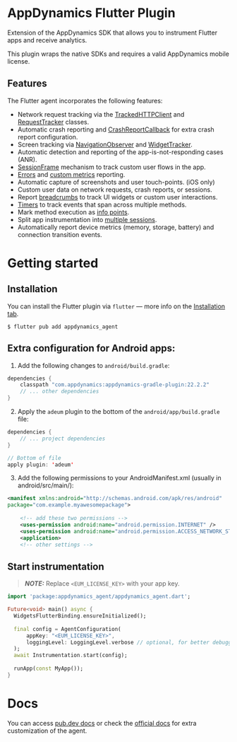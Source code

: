 # AppDynamics Flutter Plugin

Extension of the AppDynamics SDK that allows you to instrument Flutter apps and receive analytics.

This plugin wraps the native SDKs and requires a valid AppDynamics mobile license.

## Features

The Flutter agent incorporates the following features:
  * Network request tracking via the [TrackedHTTPClient]() and [RequestTracker]() classes.
  * Automatic crash reporting and [CrashReportCallback]() for extra crash report configuration.
  * Screen tracking via [NavigationObserver]() and [WidgetTracker]().
  * Automatic detection and reporting of the app-is-not-responding cases (ANR).
  * [SessionFrame]() mechanism to track custom user flows in the app.
  * [Errors]() and [custom metrics]() reporting.
  * Automatic capture of screenshots and user touch-points. (iOS only)
  * Custom user data on network requests, crash reports, or sessions.
  * Report [breadcrumbs]() to track UI widgets or custom user interactions.
  * [Timers]() to track events that span across multiple methods.
  * Mark method execution as [info points]().
  * Split app instrumentation into [multiple sessions]().
  * Automatically report device metrics (memory, storage, battery) and connection transition events.

# Getting started

## Installation
You can install the Flutter plugin via `flutter` — more info on the [Installation tab]().

```
$ flutter pub add appdynamics_agent
```

## Extra configuration for Android apps:

1. Add the following changes to `android/build.gradle`:

```kotlin
dependencies {
    classpath "com.appdynamics:appdynamics-gradle-plugin:22.2.2"
    // ... other dependencies
}
```

2. Apply the `adeum` plugin to the bottom of the `android/app/build.gradle` file:

```kotlin
dependencies {
    // ... project dependencies
}

// Bottom of file
apply plugin: 'adeum'
```

3. Add the following permissions to your AndroidManifest.xml (usually in android/src/main/):
   
```xml
<manifest xmlns:android="http://schemas.android.com/apk/res/android"
package="com.example.myawesomepackage">
    
    <!-- add these two permissions -->
    <uses-permission android:name="android.permission.INTERNET" /> 
    <uses-permission android:name="android.permission.ACCESS_NETWORK_STATE" />
    <application>
    <!-- other settings -->
```

## Start instrumentation

> **_NOTE:_** Replace `<EUM_LICENSE_KEY>` with your app key.

```dart
import 'package:appdynamics_agent/appdynamics_agent.dart';

Future<void> main() async {
  WidgetsFlutterBinding.ensureInitialized();
  
  final config = AgentConfiguration(
      appKey: "<EUM_LICENSE_KEY>",
      loggingLevel: LoggingLevel.verbose // optional, for better debugging.
  );
  await Instrumentation.start(config);
     
  runApp(const MyApp());
}
 ```

# Docs
You can access [pub.dev docs]() or check the [official docs]() for extra customization of the agent.
